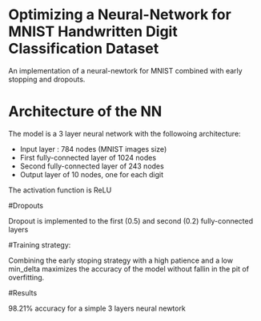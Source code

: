 # Optimizing a Neural-Network for MNIST Handwritten Digit Classification Dataset
An implementation of a neural-newtork for MNIST combined with early stopping and dropouts.

# Architecture of the NN
The model is a 3 layer neural network with the followoing architecture:
  + Input layer : 784 nodes (MNIST images size)
  +  First fully-connected layer of 1024 nodes
  +  Second fully-connected layer of 243 nodes
  +  Output layer of 10 nodes, one for each digit

The activation function is ReLU

#Dropouts

Dropout is implemented to the first (0.5) and second (0.2) fully-connected layers


#Training strategy:

Combining the early stoping strategy with a high patience and a low min_delta maximizes the accuracy of the model without fallin in the pit of overfitting.

#Results

98.21% accuracy for a simple 3 layers neural newtork
